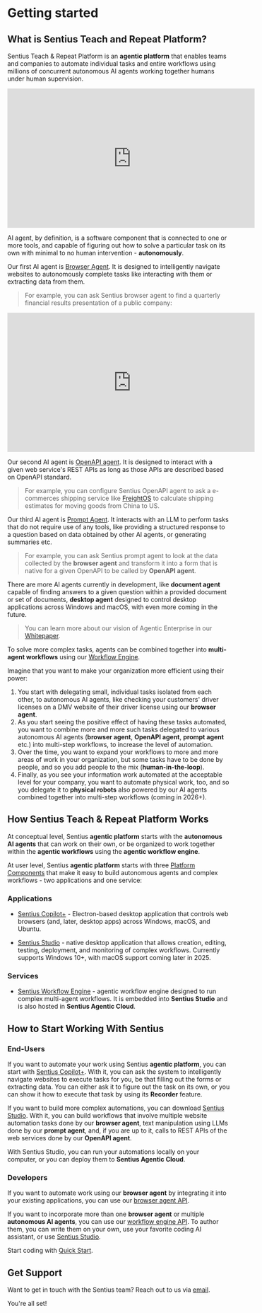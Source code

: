 # Getting started

## What is Sentius Teach and Repeat Platform?

Sentius Teach & Repeat Platform is an **agentic platform** that enables teams and companies to automate individual tasks and entire workflows using millions of concurrent autonomous AI agents working together humans under human supervision.

<iframe width="560" height="315" src="https://www.youtube.com/embed/zwLQnmHttGk?si=ZUA2eGAAb5oRaDL_" title="YouTube video player" frameborder="0" allow="accelerometer; autoplay; clipboard-write; encrypted-media; gyroscope; picture-in-picture; web-share" referrerpolicy="strict-origin-when-cross-origin" allowfullscreen></iframe>

AI agent, by definition, is a software component that is connected to one or more tools, and capable of figuring out how to solve a particular task on its own with minimal to no human intervention - **autonomously**. 

Our first AI agent is [Browser Agent](platform-components/agents/browser-agent.md). It is designed to intelligently navigate websites to autonomously complete tasks like interacting with them or extracting data from them.

> For example, you can ask Sentius browser agent to find a quarterly financial results presentation of a public company:

<iframe width="560" height="315" src="https://www.youtube.com/embed/hzhXlfm8ELw?si=ZUA2eGAAb5oRaDL_" title="YouTube video player" frameborder="0" allow="accelerometer; autoplay; clipboard-write; encrypted-media; gyroscope; picture-in-picture; web-share" referrerpolicy="strict-origin-when-cross-origin" allowfullscreen></iframe>

Our second AI agent is [OpenAPI agent](platform-components/agents/openapi-agent.md). It is designed to interact with a given web service's REST APIs as long as those APIs are described based on OpenAPI standard.

> For example, you can configure Sentius OpenAPI agent to ask a e-commerces shipping service like [FreightOS](https://ship.freightos.com/api/shippingCalculator) to calculate shipping estimates for moving goods from China to US.

Our third AI agent is [Prompt Agent](platform-components/agents/prompt-agent.md). It interacts with an LLM to perform tasks that do not require use of any tools, like providing a structured response to a question based on data obtained by other AI agents, or generating summaries etc.

> For example, you can ask Sentius prompt agent to look at the data collected by the **browser agent** and transform it into a form that is native for a given OpenAPI to be called by **OpenAPI agent**.

There are more AI agents currently in development, like **document agent** capable of finding answers to a given question within a provided document or set of documents, **desktop agent** designed to control desktop applications across Windows and macOS, with even more coming in the future.

> You can learn more about our vision of Agentic Enterprise in our [Whitepaper](https://www.sentius.ai/blog/sentius-white-paper).

To solve more complex tasks, agents can be combined together into **multi-agent workflows** using our [Workflow Engine](platform-components/services/workflow-engine.md). 

Imagine that you want to make your organization more efficient using their power:

1. You start with delegating small, individual tasks isolated from each other, to autonomous AI agents, like checking your customers' driver licenses on a DMV website of their driver license using our **browser agent**. 
2. As you start seeing the positive effect of having these tasks automated, you want to combine more and more such tasks delegated to various autonomous AI agents (**browser agent**, **OpenAPI agent**, **prompt agent** etc.) into multi-step workflows, to increase the level of automation. 
3. Over the time, you want to expand your workflows to more and more areas of work in your organization, but some tasks have to be done by people, and so you add people to the mix (**human-in-the-loop**). 
4. Finally, as you see your information work automated at the acceptable level for your company, you want to automate physical work, too, and so you delegate it to **physical robots** also powered by our AI agents combined together into multi-step workflows (coming in 2026+).

## How Sentius Teach & Repeat Platform Works

At conceptual level, Sentius **agentic platform** starts with the **autonomous AI agents** that can work on their own, or be organized to work together within the **agentic workflows** using the **agentic workflow engine**.

At user level, Sentius **agentic platform** starts with three [Platform Components](platform-components.md) that make it easy to build autonomous agents and complex workflows - two applications and one service:

### Applications

* [Sentius Copilot+](platform-components/applications/sentius-copilot-plus.md) - Electron-based desktop application that controls web browsers (and, later, desktop apps) across Windows, macOS, and Ubuntu.

* [Sentius Studio](platform-components/applications/sentius-studio.md) - native desktop application that allows creation, editing, testing, deployment, and monitoring of complex workflows. Currently supports Windows 10+, with macOS support coming later in 2025.

### Services

* [Sentius Workflow Engine](platform-components/services/workflow-engine.md) - agentic workflow engine designed to run complex multi-agent workflows. It is embedded into **Sentius Studio** and is also hosted in **Sentius Agentic Cloud**.

## How to Start Working With Sentius
### End-Users

If you want to automate your work using Sentius **agentic platform**, you can start with [Sentius Copilot+](platform-components/applications/sentius-copilot-plus.md). With it, you can ask the system to intelligently navigate websites to execute tasks for you, be that filling out the forms or extracting data. You can either ask it to figure out the task on its own, or you can show it how to execute that task by using its **Recorder** feature.

If you want to build more complex automations, you can download [Sentius Studio](platform-components/applications/sentius-studio.md). With it, you can build workflows that involve multiple website automation tasks done by our **browser agent**, text manipulation using LLMs done by our **prompt agent**, and, if you are up to it, calls to REST APIs of the web services done by our **OpenAPI agent**.

With Sentius Studio, you can run your automations locally on your computer, or you can deploy them to **Sentius Agentic Cloud**.

### Developers

If you want to automate work using our **browser agent** by integrating it into your existing applications, you can use our [browser agent API](api/browser-agent-api.md).

If you want to incorporate more than one **browser agent** or multiple **autonomous AI agents**, you can use our [workflow engine API](api/workflow-engine-api.md). To author them, you can write them on your own, use your favorite coding AI assistant, or use [Sentius Studio](platform-components/applications/sentius-studio.md).

Start coding with [Quick Start](quick-start).

## Get Support

Want to get in touch with the Sentius team? Reach out to us via [email](mailto:ask@sentius.ai).

You're all set!
